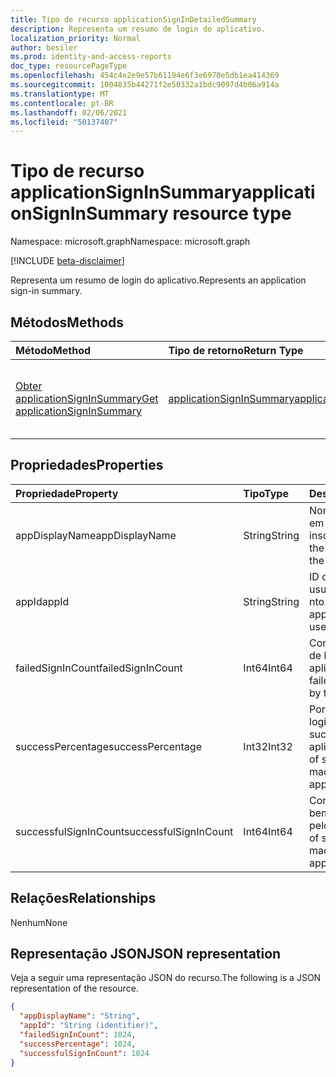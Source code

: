 ```yaml
---
title: Tipo de recurso applicationSignInDetailedSummary
description: Representa um resumo de login do aplicativo.
localization_priority: Normal
author: besiler
ms.prod: identity-and-access-reports
doc_type: resourcePageType
ms.openlocfilehash: 454c4e2e9e57b61194e6f3e6970e5db1ea414369
ms.sourcegitcommit: 1004835b44271f2e50332a1bdc9097d4b06a914a
ms.translationtype: MT
ms.contentlocale: pt-BR
ms.lasthandoff: 02/06/2021
ms.locfileid: "50137407"
---
```

# <a name="applicationsigninsummary-resource-type"></a><span data-ttu-id="3ef1e-103">Tipo de recurso applicationSignInSummary</span><span class="sxs-lookup"><span data-stu-id="3ef1e-103">applicationSignInSummary resource type</span></span>

<span data-ttu-id="3ef1e-104">Namespace: microsoft.graph</span><span class="sxs-lookup"><span data-stu-id="3ef1e-104">Namespace: microsoft.graph</span></span>

[!INCLUDE [beta-disclaimer](../../includes/beta-disclaimer.md)]

<span data-ttu-id="3ef1e-105">Representa um resumo de login do aplicativo.</span><span class="sxs-lookup"><span data-stu-id="3ef1e-105">Represents an application sign-in summary.</span></span>

## <a name="methods"></a><span data-ttu-id="3ef1e-106">Métodos</span><span class="sxs-lookup"><span data-stu-id="3ef1e-106">Methods</span></span>

| <span data-ttu-id="3ef1e-107">Método</span><span class="sxs-lookup"><span data-stu-id="3ef1e-107">Method</span></span>       | <span data-ttu-id="3ef1e-108">Tipo de retorno</span><span class="sxs-lookup"><span data-stu-id="3ef1e-108">Return Type</span></span> | <span data-ttu-id="3ef1e-109">Descrição</span><span class="sxs-lookup"><span data-stu-id="3ef1e-109">Description</span></span> |
|:-------------|:------------|:------------|
| [<span data-ttu-id="3ef1e-110">Obter applicationSignInSummary</span><span class="sxs-lookup"><span data-stu-id="3ef1e-110">Get applicationSignInSummary</span></span>](../api/applicationsigninsummary-get.md) | [<span data-ttu-id="3ef1e-111">applicationSignInSummary</span><span class="sxs-lookup"><span data-stu-id="3ef1e-111">applicationSignInSummary</span></span>](applicationsigninsummary.md) | <span data-ttu-id="3ef1e-112">Leia as propriedades e os relacionamentos de **um objeto applicationSignInSummary.**</span><span class="sxs-lookup"><span data-stu-id="3ef1e-112">Read the properties and relationships of an **applicationSignInSummary** object.</span></span> |

## <a name="properties"></a><span data-ttu-id="3ef1e-113">Propriedades</span><span class="sxs-lookup"><span data-stu-id="3ef1e-113">Properties</span></span>
| <span data-ttu-id="3ef1e-114">Propriedade</span><span class="sxs-lookup"><span data-stu-id="3ef1e-114">Property</span></span>     | <span data-ttu-id="3ef1e-115">Tipo</span><span class="sxs-lookup"><span data-stu-id="3ef1e-115">Type</span></span>        | <span data-ttu-id="3ef1e-116">Descrição</span><span class="sxs-lookup"><span data-stu-id="3ef1e-116">Description</span></span> |
|:-------------|:------------|:------------|
|<span data-ttu-id="3ef1e-117">appDisplayName</span><span class="sxs-lookup"><span data-stu-id="3ef1e-117">appDisplayName</span></span>|<span data-ttu-id="3ef1e-118">String</span><span class="sxs-lookup"><span data-stu-id="3ef1e-118">String</span></span>|<span data-ttu-id="3ef1e-119">Nome do aplicativo em que o usuário se inscreveu.</span><span class="sxs-lookup"><span data-stu-id="3ef1e-119">Name of the application that the user signed in to.</span></span>|
|<span data-ttu-id="3ef1e-120">appId</span><span class="sxs-lookup"><span data-stu-id="3ef1e-120">appId</span></span>|<span data-ttu-id="3ef1e-121">String</span><span class="sxs-lookup"><span data-stu-id="3ef1e-121">String</span></span>|  <span data-ttu-id="3ef1e-122">ID do aplicativo que o usuário assinou i nto.</span><span class="sxs-lookup"><span data-stu-id="3ef1e-122">ID of the application that the user signed i nto.</span></span>|
|<span data-ttu-id="3ef1e-123">failedSignInCount</span><span class="sxs-lookup"><span data-stu-id="3ef1e-123">failedSignInCount</span></span>|<span data-ttu-id="3ef1e-124">Int64</span><span class="sxs-lookup"><span data-stu-id="3ef1e-124">Int64</span></span>|<span data-ttu-id="3ef1e-125">Contagem de falhas de logins feitas pelo aplicativo.</span><span class="sxs-lookup"><span data-stu-id="3ef1e-125">Count of failed sign-ins made by the application.</span></span>|
|<span data-ttu-id="3ef1e-126">successPercentage</span><span class="sxs-lookup"><span data-stu-id="3ef1e-126">successPercentage</span></span>|<span data-ttu-id="3ef1e-127">Int32</span><span class="sxs-lookup"><span data-stu-id="3ef1e-127">Int32</span></span>|<span data-ttu-id="3ef1e-128">Porcentagem de logins bem-sucedidos feitos pelo aplicativo.</span><span class="sxs-lookup"><span data-stu-id="3ef1e-128">Percentage of successful sign-ins made by the application.</span></span>|
|<span data-ttu-id="3ef1e-129">successfulSignInCount</span><span class="sxs-lookup"><span data-stu-id="3ef1e-129">successfulSignInCount</span></span>|<span data-ttu-id="3ef1e-130">Int64</span><span class="sxs-lookup"><span data-stu-id="3ef1e-130">Int64</span></span>|<span data-ttu-id="3ef1e-131">Contagem de logins bem-sucedidos feitos pelo aplicativo.</span><span class="sxs-lookup"><span data-stu-id="3ef1e-131">Count of successful sign-ins made by the application.</span></span>|

## <a name="relationships"></a><span data-ttu-id="3ef1e-132">Relações</span><span class="sxs-lookup"><span data-stu-id="3ef1e-132">Relationships</span></span>
<span data-ttu-id="3ef1e-133">Nenhum</span><span class="sxs-lookup"><span data-stu-id="3ef1e-133">None</span></span>


## <a name="json-representation"></a><span data-ttu-id="3ef1e-134">Representação JSON</span><span class="sxs-lookup"><span data-stu-id="3ef1e-134">JSON representation</span></span>

<span data-ttu-id="3ef1e-135">Veja a seguir uma representação JSON do recurso.</span><span class="sxs-lookup"><span data-stu-id="3ef1e-135">The following is a JSON representation of the resource.</span></span>

<!-- {
  "blockType": "resource",
  "optionalProperties": [

  ],
  "@odata.type": "microsoft.graph.applicationSignInSummary"
}-->

```json
{
  "appDisplayName": "String",
  "appId": "String (identifier)",
  "failedSignInCount": 1024,
  "successPercentage": 1024,
  "successfulSignInCount": 1024
}

```

<!-- uuid: 8fcb5dbc-d5aa-4681-8e31-b001d5168d79
2015-10-25 14:57:30 UTC -->
<!-- {
  "type": "#page.annotation",
  "description": "applicationSignInSummary resource",
  "keywords": "",
  "section": "documentation",
  "tocPath": ""
}-->


